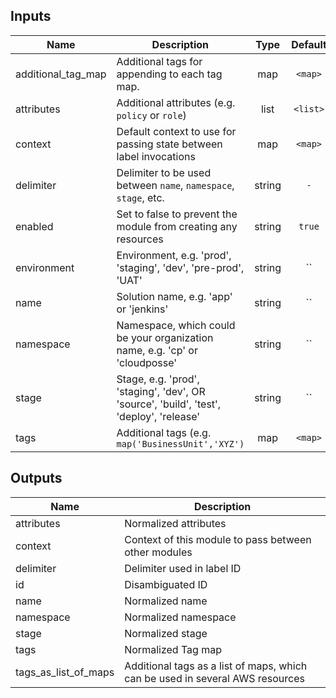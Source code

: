 
## Inputs

| Name | Description | Type | Default | Required |
|------|-------------|:----:|:-----:|:-----:|
| additional_tag_map | Additional tags for appending to each tag map. | map | `<map>` | no |
| attributes | Additional attributes (e.g. `policy` or `role`) | list | `<list>` | no |
| context | Default context to use for passing state between label invocations | map | `<map>` | no |
| delimiter | Delimiter to be used between `name`, `namespace`, `stage`, etc. | string | `-` | no |
| enabled | Set to false to prevent the module from creating any resources | string | `true` | no |
| environment | Environment, e.g. 'prod', 'staging', 'dev', 'pre-prod', 'UAT' | string | `` | no |
| name | Solution name, e.g. 'app' or 'jenkins' | string | `` | no |
| namespace | Namespace, which could be your organization name, e.g. 'cp' or 'cloudposse' | string | `` | no |
| stage | Stage, e.g. 'prod', 'staging', 'dev', OR 'source', 'build', 'test', 'deploy', 'release' | string | `` | no |
| tags | Additional tags (e.g. `map('BusinessUnit','XYZ')` | map | `<map>` | no |

## Outputs

| Name | Description |
|------|-------------|
| attributes | Normalized attributes |
| context | Context of this module to pass between other modules |
| delimiter | Delimiter used in label ID |
| id | Disambiguated ID |
| name | Normalized name |
| namespace | Normalized namespace |
| stage | Normalized stage |
| tags | Normalized Tag map |
| tags_as_list_of_maps | Additional tags as a list of maps, which can be used in several AWS resources |

